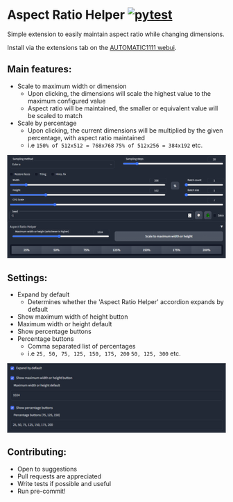 # Aspect Ratio Helper  [![pytest](https://github.com/thomasasfk/sd-webui-aspect-ratio-helper/actions/workflows/pytest.yml/badge.svg?branch=main)](https://github.com/thomasasfk/sd-webui-aspect-ratio-helper/actions/workflows/pytest.yml)

Simple extension to easily maintain aspect ratio while changing dimensions.

Install via the extensions tab on the [AUTOMATIC1111 webui](https://github.com/AUTOMATIC1111/stable-diffusion-webui).

## Main features:

- Scale to maximum width or dimension
  - Upon clicking, the dimensions will scale the highest value to the maximum configured value
  - Aspect ratio will be maintained, the smaller or equivalent value will be scaled to match
- Scale by percentage
  - Upon clicking, the current dimensions will be multiplied by the given percentage, with aspect ratio maintained
  - i.e `150% of 512x512 = 768x768` `75% of 512x256 = 384x192` etc.

![user-interface.png](docs%2Fuser-interface.png)

## Settings:

- Expand by default
  - Determines whether the 'Aspect Ratio Helper' accordion expands by default
- Show maximum width of height button
- Maximum width or height default
- Show percentage buttons
- Percentage buttons
  - Comma separated list of percentages
  - i.e `25, 50, 75, 125, 150, 175, 200` `50, 125, 300` etc.

![settings.png](docs%2Fsettings.png)

## Contributing:

- Open to suggestions
- Pull requests are appreciated
- Write tests if possible and useful
- Run pre-commit!
